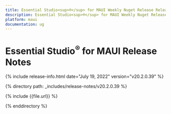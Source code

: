 ```yaml
---
title: Essential Studio<sup>®</sup> for MAUI Weekly Nuget Release Release Notes  
description: Essential Studio<sup>®</sup> for MAUI Weekly Nuget Release Release Notes  
platform: maui
documentation: ug
---
```


# Essential Studio<sup>®</sup> for MAUI Release Notes  

{% include release-info.html date="July 19, 2022"  version="v20.2.0.39" %} 

{% directory path: _includes/release-notes/v20.2.0.39 %}

{% include {{file.url}} %}

{% enddirectory %}